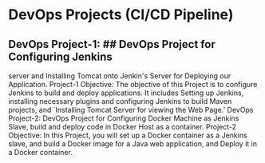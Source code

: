  # DevOps Projects (CI/CD Pipeline)
## DevOps Project-1: ## DevOps Project for Configuring Jenkins
server and Installing Tomcat onto Jenkin's Server for Deploying our
Application.
Project-1 Objective: The objective of this Project is to configure Jenkins to build
and deploy applications. It includes Setting up Jenkins, installing necessary plugins
and configuring Jenkins to build Maven projects, and `Installing Tomcat Server for
viewing the Web Page.'
DevOps Project-2: DevOps Project for Configuring Docker
Machine as Jenkins Slave, build and deploy code in Docker Host as a
container.
Project-2 Objective: In this Project, you will set up a Docker container as a Jenkins
slave, and build a Docker image for a Java web application, and Deploy it in a Docker
container.
